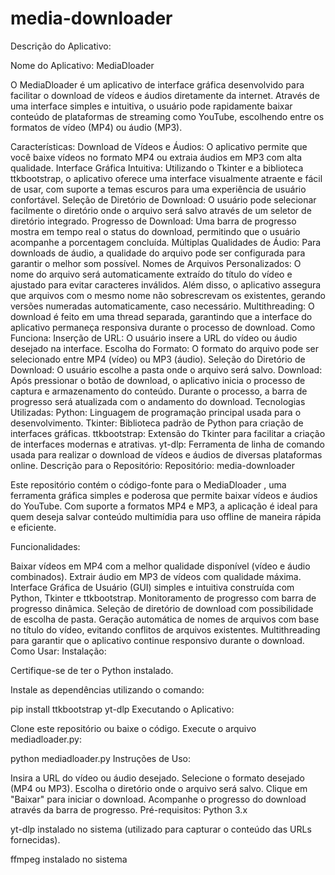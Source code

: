 # media-downloader
Descrição do Aplicativo:

Nome do Aplicativo: MediaDloader

O MediaDloader é um aplicativo de interface gráfica desenvolvido para facilitar o download de vídeos e áudios diretamente da internet. Através de uma interface simples e intuitiva, o usuário pode rapidamente baixar conteúdo de plataformas de streaming como YouTube, escolhendo entre os formatos de vídeo (MP4) ou áudio (MP3).

Características:
Download de Vídeos e Áudios: O aplicativo permite que você baixe vídeos no formato MP4 ou extraia áudios em MP3 com alta qualidade.
Interface Gráfica Intuitiva: Utilizando o Tkinter e a biblioteca ttkbootstrap, o aplicativo oferece uma interface visualmente atraente e fácil de usar, com suporte a temas escuros para uma experiência de usuário confortável.
Seleção de Diretório de Download: O usuário pode selecionar facilmente o diretório onde o arquivo será salvo através de um seletor de diretório integrado.
Progresso de Download: Uma barra de progresso mostra em tempo real o status do download, permitindo que o usuário acompanhe a porcentagem concluída.
Múltiplas Qualidades de Áudio: Para downloads de áudio, a qualidade do arquivo pode ser configurada para garantir o melhor som possível.
Nomes de Arquivos Personalizados: O nome do arquivo será automaticamente extraído do título do vídeo e ajustado para evitar caracteres inválidos. Além disso, o aplicativo assegura que arquivos com o mesmo nome não sobrescrevam os existentes, gerando versões numeradas automaticamente, caso necessário.
Multithreading: O download é feito em uma thread separada, garantindo que a interface do aplicativo permaneça responsiva durante o processo de download.
Como Funciona:
Inserção de URL: O usuário insere a URL do vídeo ou áudio desejado na interface.
Escolha do Formato: O formato do arquivo pode ser selecionado entre MP4 (vídeo) ou MP3 (áudio).
Seleção do Diretório de Download: O usuário escolhe a pasta onde o arquivo será salvo.
Download: Após pressionar o botão de download, o aplicativo inicia o processo de captura e armazenamento do conteúdo. Durante o processo, a barra de progresso será atualizada com o andamento do download.
Tecnologias Utilizadas:
Python: Linguagem de programação principal usada para o desenvolvimento.
Tkinter: Biblioteca padrão de Python para criação de interfaces gráficas.
ttkbootstrap: Extensão do Tkinter para facilitar a criação de interfaces modernas e atrativas.
yt-dlp: Ferramenta de linha de comando usada para realizar o download de vídeos e áudios de diversas plataformas online.
Descrição para o Repositório:
Repositório: media-downloader

Este repositório contém o código-fonte para o MediaDloader , uma ferramenta gráfica simples e poderosa que permite baixar vídeos e áudios do YouTube. Com suporte a formatos MP4 e MP3, a aplicação é ideal para quem deseja salvar conteúdo multimídia para uso offline de maneira rápida e eficiente.

Funcionalidades:

Baixar vídeos em MP4 com a melhor qualidade disponível (vídeo e áudio combinados).
Extrair áudio em MP3 de vídeos com qualidade máxima.
Interface Gráfica de Usuário (GUI) simples e intuitiva construída com Python, Tkinter e ttkbootstrap.
Monitoramento de progresso com barra de progresso dinâmica.
Seleção de diretório de download com possibilidade de escolha de pasta.
Geração automática de nomes de arquivos com base no título do vídeo, evitando conflitos de arquivos existentes.
Multithreading para garantir que o aplicativo continue responsivo durante o download.
Como Usar:
Instalação:

Certifique-se de ter o Python instalado.

Instale as dependências utilizando o comando:

pip install ttkbootstrap yt-dlp
Executando o Aplicativo:

Clone este repositório ou baixe o código.
Execute o arquivo mediadloader.py:

python mediadloader.py
Instruções de Uso:

Insira a URL do vídeo ou áudio desejado.
Selecione o formato desejado (MP4 ou MP3).
Escolha o diretório onde o arquivo será salvo.
Clique em "Baixar" para iniciar o download.
Acompanhe o progresso do download através da barra de progresso.
Pré-requisitos:
Python 3.x

yt-dlp instalado no sistema (utilizado para capturar o conteúdo das URLs fornecidas).

ffmpeg instalado no sistema
